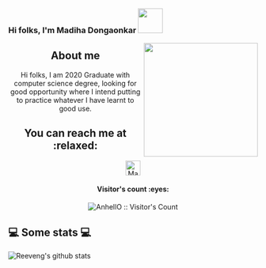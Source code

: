 <h3> Hi folks, I'm Madiha Dongaonkar <img src="https://media.giphy.com/media/vwtg8NZpMpXFG9AO1M/giphy.gif" width="50"></h3>

<img align='right' src="https://media.giphy.com/media/ieyl9zmCjO4b4t6qoY/giphy.gif" width="230">
<h2 align="center">About me</h2>
<p align="center"> Hi folks, I am 2020 Graduate with computer science degree, looking for good opportunity where I intend putting to practice whatever I have learnt to good use.</p>

<h2 align="center">You can reach me at :relaxed:</h2>

<p align="center">
  <a href="https://www.linkedin.com/in/madihadongaonkar/">
    <img src="https://www.vectorlogo.zone/logos/linkedin/linkedin-icon.svg" alt="Madiha's Linkedin" height="30" width="30">
  </a>
  
  <h4 align="center">Visitor's count :eyes:</h4>

<p align="center"><img src="https://profile-counter.glitch.me/{AnhellO}/count.svg" alt="AnhellO :: Visitor's Count" /></p>
  
<h2>💻 Some stats 💻</h2>

![Reeveng's github stats](https://github-readme-stats.vercel.app/api?username=madihadongaonkar&show_icons=true&title_color=fff&icon_color=79ff97&text_color=9f9f9f&bg_color=151515)




